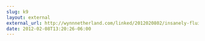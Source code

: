 ```yaml
---
slug: k9
layout: external
external_url: http://wynnnetherland.com/linked/2012020802/insanely-fluid-ascii-art
date: 2012-02-08T13:20:26-06:00
---
```

